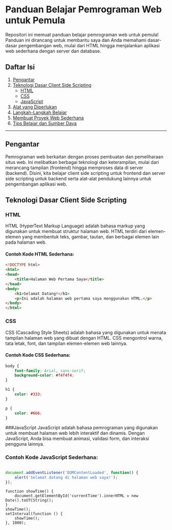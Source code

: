 # Panduan Belajar Pemrograman Web untuk Pemula

Repositori ini memuat panduan belajar pemrograman web untuk pemula! Panduan ini dirancang untuk membantu saya dan Anda memahami dasar-dasar pengembangan web, mulai dari HTML hingga menjalankan aplikasi web sederhana dengan server dan database.

## Daftar Isi
1. [Pengantar](#pengantar)
2. [Teknologi Dasar Client Side Scripting](#teknologi-dasar-client-side-scripting)
   - [HTML](#html)
   - [CSS](#css)
   - [JavaScript](#javascript)
3. [Alat yang Diperlukan](#alat-yang-diperlukan)
4. [Langkah-Langkah Belajar](#langkah-langkah-belajar)
5. [Membuat Proyek Web Sederhana](#membuat-proyek-web-sederhana)
6. [Tips Belajar dan Sumber Daya](#tips-belajar-dan-sumber-daya)

---

## Pengantar

Pemrograman web berkaitan dengan proses pembuatan dan pemeliharaan situs web. Ini melibatkan berbagai teknologi dan keterampilan, mulai dari merancang tampilan (frontend) hingga memproses data di server (backend). Disini, kita belajar client side scripting untuk frontend dan server side scripting untuk backend serta alat-alat pendukung lainnya untuk pengembangan aplikasi web.

## Teknologi Dasar Client Side Scripting

### HTML
HTML (HyperText Markup Language) adalah bahasa markup yang digunakan untuk membuat struktur halaman web. HTML terdiri dari elemen-elemen yang membentuk teks, gambar, tautan, dan berbagai elemen lain pada halaman web.

#### Contoh Kode HTML Sederhana:
```html
<!DOCTYPE html>
<html>
<head>
    <title>Halaman Web Pertama Saya</title>
</head>
<body>
    <h1>Selamat Datang!</h1>
    <p>Ini adalah halaman web pertama saya menggunakan HTML.</p>
</body>
</html>
```

### CSS
CSS (Cascading Style Sheets) adalah bahasa yang digunakan untuk menata tampilan halaman web yang dibuat dengan HTML. CSS mengontrol warna, tata letak, font, dan tampilan elemen-elemen web lainnya.

#### Contoh Kode CSS Sederhana:
```css
body {
    font-family: Arial, sans-serif;
    background-color: #f4f4f4;
}

h1 {
    color: #333;
}

p {
    color: #666;
}
```
###JavaScript
JavaScript adalah bahasa pemrograman yang digunakan untuk membuat halaman web lebih interaktif dan dinamis. Dengan JavaScript, Anda bisa membuat animasi, validasi form, dan interaksi pengguna lainnya.

### Contoh Kode JavaScript Sederhana:
```javascript

document.addEventListener('DOMContentLoaded', function() {
    alert('Selamat datang di halaman web saya!');
});
```
```
function showTime() {
	document.getElementById('currentTime').innerHTML = new Date().toUTCString();
}
showTime();
setInterval(function () {
	showTime();
}, 1000);
```
